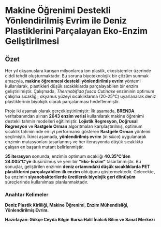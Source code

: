 # Makine Öğrenimi Destekli Yönlendirilmiş Evrim ile Deniz Plastiklerini Parçalayan Eko-Enzim Geliştirilmesi

## Özet  
Her yıl okyanuslara karışan milyonlarca ton plastik, ekosistemler üzerinde ciddi tehdit oluşturmaktadır. Bu soruna biyoteknolojik bir çözüm sunmak amacıyla, **makine öğrenmesi destekli yönlendirilmiş evrim** yöntemi kullanılarak, plastikleri düşük sıcaklıklarda parçalayabilen bir enzim geliştirilmiştir. Çalışmada, *Thermobifida fusca Cutinase* enziminin optimum çalışma sıcaklığı, okyanus yüzeyi sıcaklıklarına (20-25°C) uyarlanarak deniz plastiklerinin biyolojik olarak parçalanması hedeflenmiştir.  

Proje iki aşamalı olarak gerçekleştirilmiştir: İlk aşamada, **BRENDA** veritabanından alınan **2643 enzim verisi** kullanılarak makine öğrenimi destekli tahmin modelleri eğitilmiştir. **Lojistik Regresyon, Doğrusal Regresyon** ve **Rastgele Orman** algoritmaları karşılaştırılmış, optimum sıcaklık tahmininde en iyi performansı gösteren **Rastgele Orman** yöntemi seçilmiştir. İkinci aşamada, **yönlendirilmiş evrim** (*in silico*) uygulanarak enzimin mutasyonları tasarlanmış ve her iterasyonda düşük sıcaklıkta çalışan en başarılı mutant belirlenmiştir.  

**35 iterasyon** sonunda, enzimin optimum sıcaklığı **40.35°C’den 24.005°C’ye** düşürülmüş ve yeni bir **“Eko-Enzim”** tasarlanmıştır. Bu sonuçlar, geliştirilen enzimin **deniz ortamındaki düşük sıcaklıklarda PET plastiklerini parçalayabilen ilk enzim** olduğunu göstermektedir. Gelecekte, bu enzimin **siyanobakterilerde üretilerek biyolojik geri dönüşüm** süreçlerinde kullanılması planlanmaktadır.  

### Anahtar Kelimeler  
**Deniz Plastik Kirliliği, Makine Öğrenimi, Enzim Mühendisliği, Yönlendirilmiş Evrim.**

**Hazırlayan: Gökçe Ceyda Bilgin**
**Bursa Halil İnalcık Bilim ve Sanat Merkezi**
